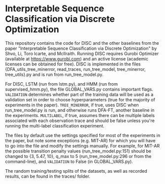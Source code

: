 # Interpretable Sequence Classification via Discrete Optimization 

This repository contains the code for DISC and the other baselines from the paper "Interpretable Sequence Classification via Discrete Optimization" by Shvo, Li, Toro Icarte, and McIlraith. Running DISC requires Gurobi Optimizer (available at https://www.gurobi.com) and an active license (academic licenses can be obtained for free). DISC is implemented in the files {DFA_utils_tree_minerror, read_traces, run_tree_model, tree_minerror, tree_utils}.py and is run from run_tree_model.py.

 For DISC, LSTM (run from lstm.py), and HMM (run from supervised_hmm.py), the file GLOBAL_VARS.py contains important flags. `VALIDATION` determines whether part of the training data will be used as a validation set in order to choose hyperparameters (true for the majority of experiments in the paper). `TREE_MINERROR`, if true, uses DISC when run_tree_model.py is run, and otherwise runs DFA-FT, another baseline in the experiments. `MULTILABEL`, if true, assumes there can be multiple labels associated with each observation trace and should be false unless you're running the multi-label classification experiment. 

 The files by default use the settings specified for most of the experiments in the paper, but note some exceptions (e.g. MIT-AR) for which you will have to go into the file and modify the settings manually. For example, for MIT-AR the possible transition penalty values (run_tree_model.py:151) should be changed to {3, 5.47, 10}, q_max to 5 (run_tree_model.py:296 or from the command-line), and `VALIDATION` to False (in GLOBAL_VARS.py).

 The random training/testing splits of the datasets, as well as recorded results, can be found in the traces/ folder. 
